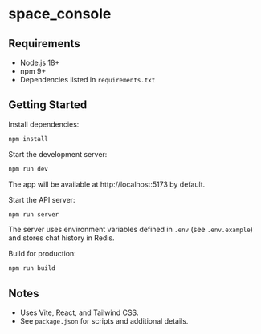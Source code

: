 # space_console

## Requirements
- Node.js 18+
- npm 9+
- Dependencies listed in `requirements.txt`

## Getting Started

Install dependencies:
```bash
npm install
```

Start the development server:
```bash
npm run dev
```
The app will be available at http://localhost:5173 by default.

Start the API server:
```bash
npm run server
```
The server uses environment variables defined in `.env` (see `.env.example`) and stores chat history in Redis.

Build for production:
```bash
npm run build
```

## Notes
- Uses Vite, React, and Tailwind CSS.
- See `package.json` for scripts and additional details.
